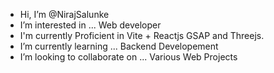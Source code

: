 - Hi, I’m @NirajSalunke
-  I’m interested in ... Web developer
-  I'm currently Proficient in Vite + Reactjs GSAP and Threejs.   
-  I’m currently learning ... Backend Developement
-  I’m looking to collaborate on ... Various Web Projects


